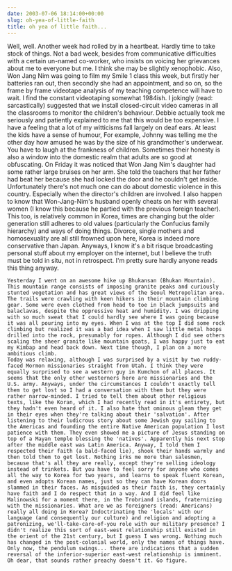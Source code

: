 ```yaml
---
date: 2003-07-06 18:14:00+00:00
slug: oh-yea-of-little-faith
title: oh yea of little faith...
---
```


Well, well. Another week had rolled by in a heartbeat. Hardly time to take stock of things. Not a bad week, besides from communicative difficulties with a certain un-named co-worker, who insists on voicing her grievances about me to everyone but me. I think she may be slightly xenophobic. Also, Won Jang Nim was going to film my Smile 1 class this week, but firstly her batteries ran out, then secondly she had an appointment, and so on, so the frame by frame videotape analysis of my teaching competence will have to wait. I find the constant videotaping somewhat 1984ish. I jokingly (read: sarcastically) suggested that we install closed-circuit video cameras in all the classrooms to monitor the children's behaviour. Debbie actually took me seriously and patiently explained to me that this would be too expensive. I have a feeling that a lot of my witticisms fall largely on deaf ears. At least the kids have a sense of humour, For example, Johnny was telling me the other day how amused he was by the size of his grandmother's underwear. You have to laugh at the frankness of children. Sometimes their honesty is also a window into the domestic realm that adults are so good at obfuscating. On Friday it was noticed that Won Jang Nim's daughter had some rather large bruises on her arm. She told the teachers that her father had beat her because she had locked the door and he couldn't get inside. Unfortunately there's not much one can do about domestic violence in this country. Especially when the director's children are involved. I also happen to know that Won-Jang-Nim's husband openly cheats on her with several women (I know this because he partied with the previous foreign teacher). This too, is relatively common in Korea, times are changing but the older generation still adheres to old values (particularly the Confucius family hierarchy) and ways of doing things. Divorce, single mothers and homosexuality are all still frowned upon here, Korea is indeed more conservative than Japan. Anyways, I know it's a bit risque broadcasting personal stuff about my employer on the internet, but I believe the truth must be told in situ, not in retrospect. I'm pretty sure hardly anyone reads this thing anyway.

	Yesterday I went on an awesome hike up Bhukansan (Bhukan Mountain). This mountain range consists of imposing granite peaks and curiously stunted vegetation and has great views of the Seoul Metropolitan area. The trails were crawling with keen hikers in their mountain climbing gear. Some were even clothed from head to toe in black jumpsuits and balaclavas, despite the oppressive heat and humidity. I was dripping with so much sweat that I could hardly see where I was going because it was all pouring into my eyes. When I was at the top I did some rock climbing but realized it was a bad idea when I saw little metal hoops drilled into the rock, presumably for ropes. Although I did see others scaling the sheer granite like mountain goats, I was happy just to eat my Kimbap and head back down. Next time though, I plan on a more ambitious climb. 
	Today was relaxing, although I was surprised by a visit by two ruddy-faced Mormon missionaries straight from Utah. I think they were equally surprised to see a western guy in Kumchon of all places. It seems that the only other westerners here are missionaries and the U.S. army. Anyways, under the circumstances I couldn't exactly tell them to get lost so I had a conversation with them but they were rather narrow-minded. I tried to tell them about other religious texts, like the Koran, which I had recently read in it's entirety, but they hadn't even heard of it. I also hate that ominous gleam they get in their eyes when they're talking about their 'salvation'. After listening to their ludicrous story about some Jewish guy sailing to the Americas and founding the entire Native American population I lost patience with them. They even showed me a picture of Jesus standing on top of a Mayan temple blessing the 'natives'. Apparently his next stop after the middle east was Latin America. Anyway, I told them I respected their faith (a bald-faced lie), shook their hands warmly and then told them to get lost. Nothing irks me more than salesmen, because that's all they are really, except they're selling ideology instead of trinkets. But you have to feel sorry for anyone who comes all the way to Korea for two years, and learns to speak fluent Korean, and even adopts Korean names, just so they can have Korean doors slammed in their faces. As misguided as their faith is, they certainly have faith and I do respect that in a way. And I did feel like Malinowski for a moment there, in the Trobriand islands, fraternizing with the missionaries. What are we as foreigners (read: Americans) really all doing in Korea? Indoctrinating the 'locals' with our language (and consequently our culture) and religion and adopting a patronizing, we'll-take-care-of-you role with our military presence? I didn't realize this sort of east-west relationship still existed in the orient of the 21st century, but I guess I was wrong. Nothing much has changed in the post-colonial world, only the names of things have. Only now, the pendulum swings... there are indications that a sudden reversal of the inferior-superior east-west relationship is imminent. Oh dear, that sounds rather preachy doesn't it. Go figure.
